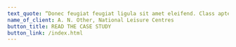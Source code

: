```yaml
---
text_quote: “Donec feugiat feugiat ligula sit amet eleifend. Class aptent taciti sociosqu ad litora torquent per conubia.”
name_of_client: A. N. Other, National Leisure Centres
button_title: READ THE CASE STUDY
button_link: /index.html
---
```

